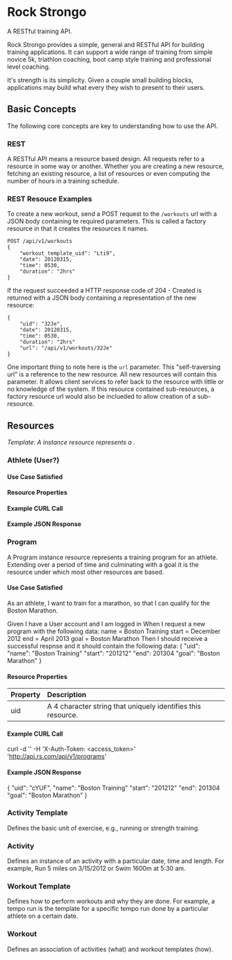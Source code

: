 # Rock Strongo
A RESTful training API.

Rock Strongo provides a simple, general and RESTful API for building training applications. It can support a wide range of training from simple novice 5k, triathlon coaching, boot camp style training and professional level coaching.

It's strength is its simplicity. Given a couple small building blocks, applications may build what every they wish to present to their users.

## Basic Concepts
The following core concepts are key to understanding how to use the API.

### REST
A RESTful API means a resource based design. All requests refer to a resource in some way or another. Whether you are creating a new resource, fetching an existing resource, a list of resources or even computing the number of hours in a training schedule.

### REST Resouce Examples

To create a new workout, send a POST request to the ``/workouts`` url with a JSON body containing te required parameters. This is called a factory resource in that it creates the resources it names.

    POST /api/v1/workouts
    {
        "workout_template_uid": "Lti9",
        "date": 20120315,
        "time": 0530,
        "duration": "2hrs"
    }

If the request succeeded a HTTP response code of 204 - Created is returned with a JSON body containing a representation of the new resource:

    {
        "uid": "32Je",
        "date": 20120315,
        "time": 0530,
        "duration": "2hrs"
        "url": "/api/v1/workouts/32Je"
    }

One important thing to note here is the ``url`` parameter. This "self-traversing url" is a reference to the new resource. All new resources will contain this parameter. It allows client services to refer back to the resource with little or no knowledge of the system. If this resource contained sub-resources, a factory resource url would also be inclueded to allow creation of a sub-resource.

## Resources
*Template: A <Resource> instance resource represents a <long description>.*

### Athlete (User?)
#### Use Case Satisfied
#### Resource Properties
#### Example CURL Call
#### Example JSON Response

### Program
A Program instance resource represents a training program for an athlete. Extending over a period of time and culminating with a goal it is the resource under which most other resources are based.

#### Use Case Satisfied
As an athlete, I want to train for a marathon, so that I can qualify for the Boston Marathon.

Given I have a User account
    and I am logged in
When I request a new program with the following data:
    name = Boston Training
    start = December 2012
    end = April 2013
    goal = Boston Marathon
Then I should receive a successful respnse
    and it should contain the following data:
        {
            "uid": <uid>
            "name": "Boston Training"
            "start": "201212"
            "end": 201304
            "goal": "Boston Marathon"
        }

#### Resource Properties
<table>
    <thead>
        <tr>
            <th align="left">Property</th>
            <th align="left">Description</th>
            </tr>
    </thead>
    <tbody>
        <tr>
            <td align="left">uid</td>
            <td align="left">A 4 character string that uniquely identifies this resource.</td>
        </tr>
    </tbody>
</table>

#### Example CURL Call
curl -d '' -H 'X-Auth-Token: <access_token>' 'http://api.rs.com/api/v1/programs'

#### Example JSON Response
{
    "uid": "cYUF",
    "name": "Boston Training"
    "start": "201212"
    "end": 201304
    "goal": "Boston Marathon"
}

### Activity Template
Defines the basic unit of exercise, e.g., running or strength training.

### Activity
Defines an instance of an activity with a particular date, time and length. For example, Run 5 miles on 3/15/2012 or Swim 1600m at 5:30 am.

### Workout Template
Defines how to perform workouts and why they are done. For example, a tempo run is the template for a specific tempo run done by a particular athlete on a certain date.

### Workout
Defines an association of activities (what) and workout templates (how).
